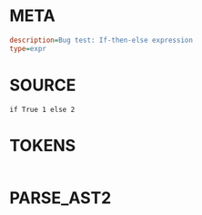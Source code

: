 # META
~~~ini
description=Bug test: If-then-else expression
type=expr
~~~

# SOURCE
~~~roc
if True 1 else 2
~~~

# TOKENS
~~~zig
~~~

# PARSE_AST2
~~~clojure
~~~
